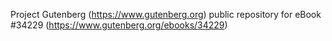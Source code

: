 Project Gutenberg (https://www.gutenberg.org) public repository for eBook #34229 (https://www.gutenberg.org/ebooks/34229)
